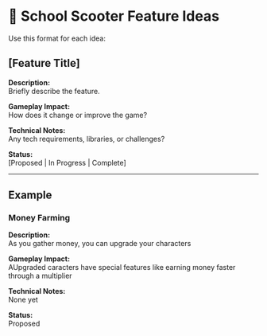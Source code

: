 # 🚀 School Scooter Feature Ideas

Use this format for each idea:

## [Feature Title]

**Description:**  
Briefly describe the feature.

**Gameplay Impact:**  
How does it change or improve the game?

**Technical Notes:**  
Any tech requirements, libraries, or challenges?

**Status:**  
[Proposed | In Progress | Complete]

---

## Example

### Money Farming

**Description:**  
As you gather money, you can upgrade your characters

**Gameplay Impact:**  
AUpgraded caracters have special features like earning money faster through a multiplier

**Technical Notes:**  
None yet

**Status:**  
Proposed